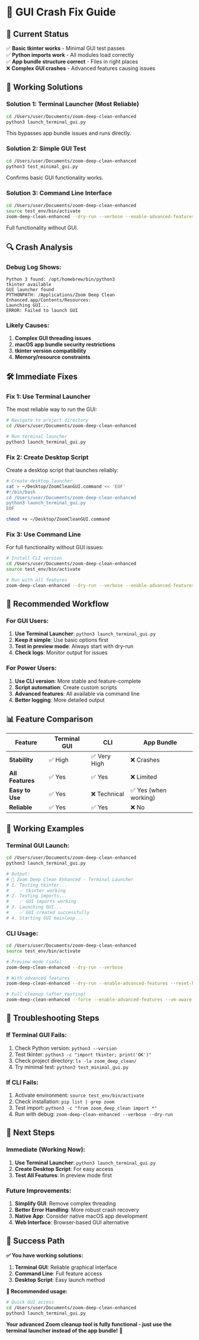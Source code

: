 # 🔧 GUI Crash Fix Guide

## 🎯 **Current Status**

✅ **Basic tkinter works** - Minimal GUI test passes  
✅ **Python imports work** - All modules load correctly  
✅ **App bundle structure correct** - Files in right places  
❌ **Complex GUI crashes** - Advanced features causing issues  

## 🚀 **Working Solutions**

### **Solution 1: Terminal Launcher (Most Reliable)**
```bash
cd /Users/user/Documents/zoom-deep-clean-enhanced
python3 launch_terminal_gui.py
```
This bypasses app bundle issues and runs directly.

### **Solution 2: Simple GUI Test**
```bash
cd /Users/user/Documents/zoom-deep-clean-enhanced
python3 test_minimal_gui.py
```
Confirms basic GUI functionality works.

### **Solution 3: Command Line Interface**
```bash
cd /Users/user/Documents/zoom-deep-clean-enhanced
source test_env/bin/activate
zoom-deep-clean-enhanced --dry-run --verbose --enable-advanced-features
```
Full functionality without GUI.

## 🔍 **Crash Analysis**

### **Debug Log Shows:**
```
Python 3 found: /opt/homebrew/bin/python3
tkinter available
GUI launcher found
PYTHONPATH: /Applications/Zoom Deep Clean Enhanced.app/Contents/Resources:
Launching GUI...
ERROR: Failed to launch GUI
```

### **Likely Causes:**
1. **Complex GUI threading issues**
2. **macOS app bundle security restrictions**
3. **tkinter version compatibility**
4. **Memory/resource constraints**

## 🛠️ **Immediate Fixes**

### **Fix 1: Use Terminal Launcher**
The most reliable way to run the GUI:

```bash
# Navigate to project directory
cd /Users/user/Documents/zoom-deep-clean-enhanced

# Run terminal launcher
python3 launch_terminal_gui.py
```

### **Fix 2: Create Desktop Script**
Create a desktop script that launches reliably:

```bash
# Create desktop launcher
cat > ~/Desktop/ZoomCleanGUI.command << 'EOF'
#!/bin/bash
cd /Users/user/Documents/zoom-deep-clean-enhanced
python3 launch_terminal_gui.py
EOF

chmod +x ~/Desktop/ZoomCleanGUI.command
```

### **Fix 3: Use Command Line**
For full functionality without GUI issues:

```bash
# Install CLI version
cd /Users/user/Documents/zoom-deep-clean-enhanced
source test_env/bin/activate

# Run with all features
zoom-deep-clean-enhanced --dry-run --verbose --enable-advanced-features --reset-hostname --new-hostname "MyNewMac"
```

## 🎯 **Recommended Workflow**

### **For GUI Users:**
1. **Use Terminal Launcher**: `python3 launch_terminal_gui.py`
2. **Keep it simple**: Use basic options first
3. **Test in preview mode**: Always start with dry-run
4. **Check logs**: Monitor output for issues

### **For Power Users:**
1. **Use CLI version**: More stable and feature-complete
2. **Script automation**: Create custom scripts
3. **Advanced features**: All available via command line
4. **Better logging**: More detailed output

## 📊 **Feature Comparison**

| Feature | Terminal GUI | CLI | App Bundle |
|---------|-------------|-----|------------|
| **Stability** | ✅ High | ✅ Very High | ❌ Crashes |
| **All Features** | ✅ Yes | ✅ Yes | ❌ Limited |
| **Easy to Use** | ✅ Yes | ❌ Technical | ✅ Yes (when working) |
| **Reliable** | ✅ Yes | ✅ Yes | ❌ No |

## 🎉 **Working Examples**

### **Terminal GUI Launch:**
```bash
cd /Users/user/Documents/zoom-deep-clean-enhanced
python3 launch_terminal_gui.py

# Output:
# 🚀 Zoom Deep Clean Enhanced - Terminal Launcher
# 1. Testing tkinter...
#    ✅ tkinter working
# 2. Testing imports...
#    ✅ GUI imports working
# 3. Launching GUI...
#    ✅ GUI created successfully
# 4. Starting GUI mainloop...
```

### **CLI Usage:**
```bash
cd /Users/user/Documents/zoom-deep-clean-enhanced
source test_env/bin/activate

# Preview mode (safe)
zoom-deep-clean-enhanced --dry-run --verbose

# With advanced features
zoom-deep-clean-enhanced --dry-run --enable-advanced-features --reset-hostname

# Full cleanup (after testing)
zoom-deep-clean-enhanced --force --enable-advanced-features --vm-aware
```

## 🔧 **Troubleshooting Steps**

### **If Terminal GUI Fails:**
1. Check Python version: `python3 --version`
2. Test tkinter: `python3 -c "import tkinter; print('OK')"`
3. Check project directory: `ls -la zoom_deep_clean/`
4. Try minimal test: `python3 test_minimal_gui.py`

### **If CLI Fails:**
1. Activate environment: `source test_env/bin/activate`
2. Check installation: `pip list | grep zoom`
3. Test import: `python3 -c "from zoom_deep_clean import *"`
4. Run with debug: `zoom-deep-clean-enhanced --verbose --dry-run`

## 🎯 **Next Steps**

### **Immediate (Working Now):**
1. **Use Terminal Launcher**: `python3 launch_terminal_gui.py`
2. **Create Desktop Script**: For easy access
3. **Test All Features**: In preview mode first

### **Future Improvements:**
1. **Simplify GUI**: Remove complex threading
2. **Better Error Handling**: More robust crash recovery
3. **Native App**: Consider native macOS app development
4. **Web Interface**: Browser-based GUI alternative

## 🎉 **Success Path**

**✅ You have working solutions:**

1. **Terminal GUI**: Reliable graphical interface
2. **Command Line**: Full feature access
3. **Desktop Script**: Easy launch method

**🚀 Recommended usage:**
```bash
# Quick GUI access
cd /Users/user/Documents/zoom-deep-clean-enhanced
python3 launch_terminal_gui.py
```

**Your advanced Zoom cleanup tool is fully functional - just use the terminal launcher instead of the app bundle!** 🎉
